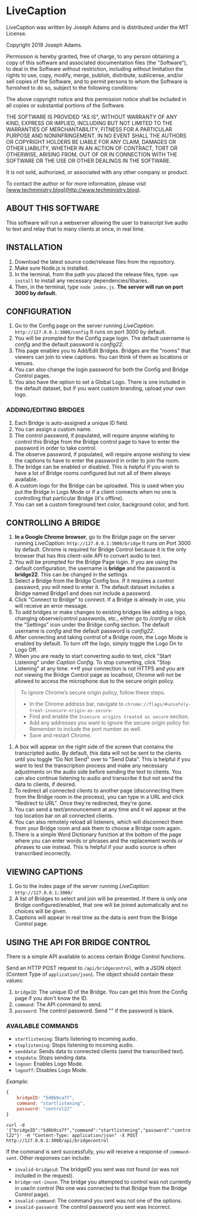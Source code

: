 # LiveCaption
LiveCaption was written by Joseph Adams and is distributed under the MIT License.

Copyright 2019 Joseph Adams.

Permission is hereby granted, free of charge, to any person obtaining a copy of this software and associated documentation files (the "Software"), to deal in the Software without restriction, including without limitation the rights to use, copy, modify, merge, publish, distribute, sublicense, and/or sell copies of the Software, and to permit persons to whom the Software is furnished to do so, subject to the following conditions:

The above copyright notice and this permission notice shall be included in all copies or substantial portions of the Software.

THE SOFTWARE IS PROVIDED "AS IS", WITHOUT WARRANTY OF ANY KIND, EXPRESS OR IMPLIED, INCLUDING BUT NOT LIMITED TO THE WARRANTIES OF MERCHANTABILITY, FITNESS FOR A PARTICULAR PURPOSE AND NONINFRINGEMENT. IN NO EVENT SHALL THE AUTHORS OR COPYRIGHT HOLDERS BE LIABLE FOR ANY CLAIM, DAMAGES OR OTHER LIABILITY, WHETHER IN AN ACTION OF CONTRACT, TORT OR OTHERWISE, ARISING FROM, OUT OF OR IN CONNECTION WITH THE SOFTWARE OR THE USE OR OTHER DEALINGS IN THE SOFTWARE.

It is not sold, authorized, or associated with any other company or product.

To contact the author or for more information, please visit [www.techministry.blog](http://www.techministry.blog).

## ABOUT THIS SOFTWARE
This software will run a webserver allowing the user to transcript live audio to text and relay that to many clients at once, in real time.

## INSTALLATION
1. Download the latest source code/release files from the repository.
1. Make sure Node.js is installed.
1. In the terminal, from the path you placed the release files, type: `npm install` to install any necessary dependencies/libaries.
1. Then, in the terminal, type `node index.js`. **The server will run on port 3000 by default.**

## CONFIGURATION
1. Go to the Config page on the server running *LiveCaption*: `http://127.0.0.1:3000/config` It runs on port 3000 by default.
1. You will be prompted for the Config page login. The default username is *config* and the default password is *config22*.
1. This page enables you to Add/Edit Bridges. Bridges are the "rooms" that viewers can join to view captions. You can think of them as locations or venues.
1. You can also change the login password for both the Config and Bridge Control pages.
1. You also have the option to set a Global Logo. There is one included in the default dataset, but if you want custom branding, upload your own logo.

### ADDING/EDITING BRIDGES
1. Each Bridge is auto-assigned a unique ID field.
1. You can assign a custom name.
1. The control password, if populated, will require anyone wishing to control this Bridge from the Bridge control page to have to enter the password in order to take control.
1. The observe password, if populated, will require anyone wishing to view the captions to have to enter the password in order to join the room.
1. The bridge can be enabled or disabled. This is helpful if you wish to have a lot of Bridge rooms configured but not all of them always available.
1. A custom logo for the Bridge can be uploaded. This is used when you put the Bridge in Logo Mode or if a client connects when no one is controlling that particular Bridge (it's offline).
1. You can set a custom foreground text color, background color, and font.

## CONTROLLING A BRIDGE
1. **In a Google Chrome browser**, go to the Bridge page on the server running *LiveCaption*: `http://127.0.0.1:3000/bridge` It runs on Port 3000 by default. Chrome is required for Bridge Control because it is the only browser that has this client-side API to convert audio to text.
1. You will be prompted for the Bridge Page login. If you are using the default configuration, the username is **bridge** and the password is **bridge22**. This can be changed in the settings.
1. Select a Bridge from the Bridge Config box. If it requires a control password, you will need to enter it. The default dataset includes a Bridge named Bridge1 and does not include a password.
1. Click "Connect to Bridge" to connect. If a Bridge is already in use, you will receive an error message.
1. To add bridges or make changes to existing bridges like adding a logo, changing observe/control passwords, etc., either go to */config* or click the "Settings" icon under the Bridge config section.
The default username is *config* and the default password is *config22*.
1. After connecting and taking control of a Bridge room, the Logo Mode is enabled by default. To turn off the logo, simply toggle the Logo On to Logo Off.
1. When you are ready to start converting audio to text, click "Start Listening" under *Caption Config*. To stop converting, click "Stop Listening" at any time. **If your connection is not HTTPS and you are not viewing the Bridge Control page as localhost, Chrome will not be allowed to access the microphone due to the secure origin policy.
> To ignore Chrome’s secure origin policy, follow these steps.
>	* In the Chrome address bar, navigate to `chrome://flags/#unsafely-treat-insecure-origin-as-secure`.
>	* Find and enable the `Insecure origins treated as secure` section.
>	* Add any addresses you want to ignore the secure origin policy for. Remember to include the port number as well.
>	* Save and restart Chrome.
1. A box will appear on the right side of the screen that contains the transcripted audio. By default, this data will not be sent to the clients until you toggle "Do Not Send" over to "Send Data". This is helpful if you want to test the transcription process and make any necessary adjustments on the audio side before sending the text to clients. You can also continue listening to audio and transcribe it but not send the data to clients, if desired.
1. To redirect all connected clients to another page (disconnecting them from the Bridge room in the process), you can type in a URL and click "Redirect to URL". Once they're redirected, they're gone.
1. You can send a text/announcement at any time and it wil appear at the top location bar on all connected clients.
1. You can also remotely reload all listeners, which will disconnect them from your Bridge room and ask them to choose a Bridge room again.
1. There is a simple Word Dictionary function at the bottom of the page where you can enter words or phrases and the replacement words or phrases to use instead. This is helpful if your audio source is often transcribed incorrectly.

## VIEWING CAPTIONS
1. Go to the index page of the server running *LiveCaption*: `http://127.0.0.1:3000/`
1. A list of Bridges to select and join will be presented. If there is only one Bridge configured/enabled, that one will be joined automatically and no choices will be given.
1. Captions will appear in real time as the data is sent from the Bridge Control page.

## USING THE API FOR BRIDGE CONTROL
There is a simple API available to access certain Bridge Control functions.

Send an HTTP POST request to `/api/bridgecontrol`, with a JSON object (Content Type of `application/json`).
The object should contain these values:
1. `bridgeID`: The unique ID of the Bridge. You can get this from the Config page if you don't know the ID.
2. `command`: The API command to send.
3. `password`: The control password. Send "" if the password is blank.

### AVAILABLE COMMANDS
* `startlistening`: Starts listening to incoming audio.
* `stoplistening`: Stops listening to incoming audio.
* `senddata`: Sends data to connected clients (send the transcribed text).
* `stopdata`: Stops sending data.
* `logoon`: Enables Logo Mode.
* `logooff`: Disables Logo Mode.

*Example:*
```javascript
{
	bridgeID: "5d0b9ca7f",
	command: "startlistening",
	password: "control22"
}
```

`curl -d '{"bridgeID":"5d0b9ca7f","command":"startlistening","password":"control22"}' -H "Content-Type: application/json" -X POST http://127.0.0.1:3000/api/bridgecontrol`

If the command is sent successfully, you will receive a response of `command-sent`.
Other responses can include:
* `invalid-bridgeid`: The bridgeID you sent was not found (or was not included in the request).
* `bridge-not-inuse`: The bridge you attempted to control was not currently in use/in control (No one was connected to that Bridge from the Bridge Control page).
* `invalid-command`: The command you sent was not one of the options.
* `invalid-password`: The control password you sent was incorrect.